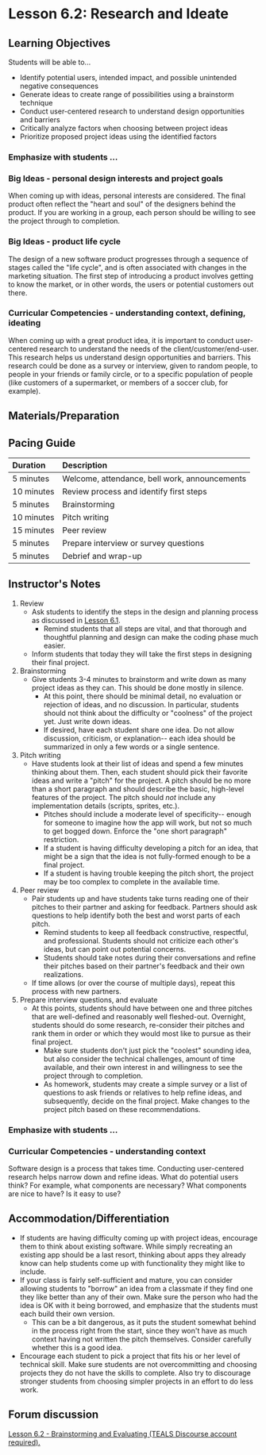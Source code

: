 # Lesson 6.2: Research and Ideate

## Learning Objectives

Students will be able to...

* Identify potential users, intended impact, and possible unintended negative consequences
* Generate ideas to create range of possibilities using a brainstorm technique
* Conduct user-centered research to understand design opportunities and barriers
* Critically analyze factors when choosing between project ideas
* Prioritize proposed project ideas using the identified factors

### Emphasize with students ...

### Big Ideas - personal design interests and project goals

When coming up with ideas, personal interests are considered. The final product often reflect the "heart and soul" of the designers behind the product. If you are working in a group, each person should be willing to see the project through to completion.

### Big Ideas - product life cycle

The design of a new software product progresses through a sequence of stages called the "life cycle", and is often associated with changes in the marketing situation. The first step of introducing a product involves getting to know the market, or in other words, the users or potential customers out there.

### Curricular Competencies - understanding context, defining, ideating

When coming up with a great product idea, it is important to conduct user-centered research to understand the needs of the client/customer/end-user. This research helps us understand design opportunities and barriers. This research could be done as a survey or interview, given to random people, to people in your friends or family circle, or to a specific population of people \(like customers of a supermarket, or members of a soccer club, for example\).

## Materials/Preparation

## Pacing Guide

| Duration | Description |
| :--- | :--- |
| 5 minutes | Welcome, attendance, bell work, announcements |
| 10 minutes | Review process and identify first steps |
| 5 minutes | Brainstorming |
| 10 minutes | Pitch writing |
| 15 minutes | Peer review |
| 5 minutes | Prepare interview or survey questions |
| 5 minutes | Debrief and wrap-up |

## Instructor's Notes

1. Review
   * Ask students to identify the steps in the design and planning process as discussed in [Lesson 6.1](lesson_61.md).
     * Remind students that all steps are vital, and that thorough and thoughtful planning and design can make the coding phase    much easier.
   * Inform students that today they will take the first steps in designing their final project.
2. Brainstorming
   * Give students 3-4 minutes to brainstorm and write down as many project ideas as they can.  This should be done mostly in silence.
     * At this point, there should be minimal detail, no evaluation or rejection of ideas, and no discussion.  In particular, students should not think about the difficulty or "coolness" of the project yet.  Just write down ideas.
     * If desired, have each student share one idea.  Do not allow discussion, criticism, or explanation-- each idea should be summarized in only a few words or a single sentence.
3. Pitch writing
   * Have students look at their list of ideas and spend a few minutes thinking about them. Then, each student should pick their favorite ideas and write a "pitch" for the project.  A pitch should be no more than a short paragraph and should describe the basic, high-level features of the project.  The pitch should _not_ include any implementation details \(scripts, sprites, etc.\).
     * Pitches should include a moderate level of specificity-- enough for someone to imagine how the app will work, but not so much to get bogged down.  Enforce the "one short paragraph" restriction.
     * If a student is having difficulty developing a pitch for an idea, that might be a sign that the idea is not fully-formed enough to be a final project.
     * If a student is having trouble keeping the pitch short, the project may be too complex to complete in the available time.
4. Peer review
   * Pair students up and have students take turns reading one of their pitches to their partner and asking for feedback.  Partners should ask questions to help identify both the best and worst parts of each pitch.
     * Remind students to keep all feedback constructive, respectful, and professional.  Students should not criticize each other's ideas, but can point out potential concerns.
     * Students should take notes during their conversations and refine their pitches based on their partner's feedback and their own realizations.
   * If time allows \(or over the course of multiple days\), repeat this process with new partners.
5. Prepare interview questions, and evaluate
   * At this points, students should have between one and three pitches that are well-defined and reasonably well fleshed-out.  Overnight, students should do some research, re-consider their pitches and rank them in order or which they would most like to pursue as their final project.
     * Make sure students don't just pick the "coolest" sounding idea, but also consider the technical challenges, amount of time available, and their own interest in and willingness to see the project through to completion.
     * As homework, students may create a simple survey or a list of questions to ask friends or relatives to help refine ideas, and subsequently, decide on the final project.  Make changes to the project pitch based on these recommendations.

### Emphasize with students ...

### Curricular Competencies - understanding context

Software design is a process that takes time. Conducting user-centered research helps narrow down and refine ideas. What do potential users think? For example, what components are necessary? What components are nice to have? Is it easy to use?

## Accommodation/Differentiation

* If students are having difficulty coming up with project ideas, encourage them to think about existing software.  While simply recreating an existing app should be a last resort, thinking about apps they already know can help students come up with functionality they might like to include.
* If your class is fairly self-sufficient and mature, you can consider allowing students to "borrow" an idea from a classmate if they find one they like better than any of their own.  Make sure the person who had the idea is OK with it being borrowed, and emphasize that the students must each build their own version.
  * This can be a bit dangerous, as it puts the student somewhat behind in the process right from the start, since they won't have as much context having not written the pitch themselves.  Consider carefully whether this is a good idea.
* Encourage each student to pick a project that fits his or her level of technical skill.  Make sure students are not overcommitting and choosing projects they do not have the skills to complete.  Also try to discourage stronger students from choosing simpler projects in an effort to do less work.

## Forum discussion

 [Lesson 6.2 - Brainstorming and Evaluating \(TEALS Discourse account required\).](http://forums.tealsk12.org/c/intro-unit-6/lesson-6-2-brainstorming-and-evaluating)

